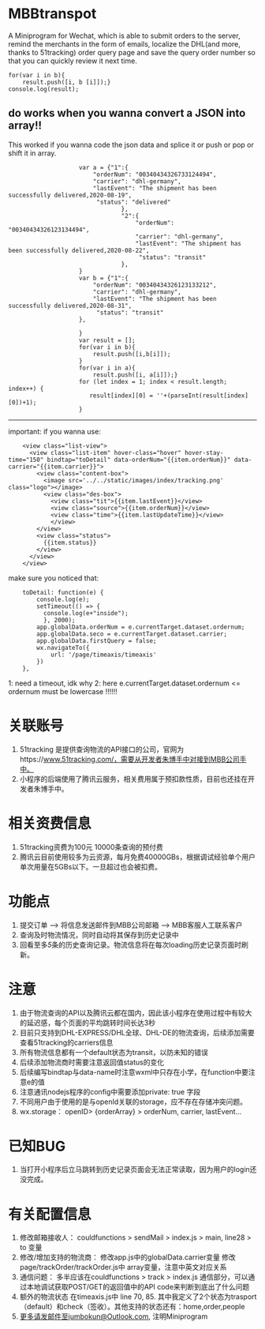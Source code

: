 # MBBtranspot

A Miniprogram for Wechat, which is able to submit orders to the server, remind the merchants in the form of emails, localize the DHL(and more, thanks to 51tracking) order query page and save the query order number so that you can quickly review it next time.

```
for(var i in b){
    result.push([i, b [i]]);}
console.log(result);
```
do works when you wanna convert a JSON into array!! 
---

This worked if you wanna code the json data and splice it or push or pop or shift it in array.

```
                    var a = {"1":{
                        "orderNum": "00340434326733124494",
                        "carrier": "dhl-germany",
                        "lastEvent": "The shipment has been successfully delivered,2020-08-19",
                         "status": "delivered"
                                },
                                "2":{
                                    "orderNum": "00340434326123134494",
                                    "carrier": "dhl-germany",
                                    "lastEvent": "The shipment has been successfully delivered,2020-08-22",
                                     "status": "transit"
                                },
                    }
                    var b = {"1":{
                        "orderNum": "00340434326123133212",
                        "carrier": "dhl-germany",
                        "lastEvent": "The shipment has been successfully delivered,2020-08-31",
                         "status": "transit"
                    },

                    }
                    var result = [];
                    for(var i in b){
                        result.push([i,b[i]]);
                    }
                    for(var i in a){
                        result.push([i, a[i]]);}
                    for (let index = 1; index < result.length; index++) {
                       result[index][0] = ''+(parseInt(result[index][0])+1);
                    }
```

---
important:
if you wanna use:
```
    <view class="list-view">
      <view class="list-item" hover-class="hover" hover-stay-time="150" bindtap="toDetail" data-orderNum="{{item.orderNum}}" data-carrier="{{item.carrier}}">
        <view class="content-box">
          <image src='../../static/images/index/tracking.png' class="logo"></image>
          <view class="des-box">
            <view class="tit">{{item.lastEvent}}</view>
            <view class="source">{{item.orderNum}}</view>
            <view class="time">{{item.lastUpdateTime}}</view>
            </view> 
        </view>
        <view class="status">
          {{item.status}}
        </view>
      </view>
    </view>
```
make sure you noticed that: 
```
    toDetail: function(e) {
        console.log(e);
        setTimeout(() => {
          console.log(e+"inside");
          }, 2000);
        app.globalData.orderNum = e.currentTarget.dataset.ordernum;
        app.globalData.seco = e.currentTarget.dataset.carrier;
        app.globalData.firstQuery = false;
        wx.navigateTo({
            url: '/page/timeaxis/timeaxis'
        })
    },
```
1: need a timeout, idk why
2: here e.currentTarget.dataset.ordernum <= ordernum must be lowercase !!!!!!


# 关联账号
1. 51tracking 是提供查询物流的API接口的公司，官网为https://www.51tracking.com/，需要从开发者朱博手中对接到MBB公司手中。
2. 小程序的后端使用了腾讯云服务，相关费用属于预扣款性质，目前也还挂在开发者朱博手中。

# 相关资费信息
1. 51tracking资费为100元 10000条查询的预付费
2. 腾讯云目前使用较多为云资源，每月免费40000GBs，根据调试经验单个用户单次用量在5GBs以下。一旦超过也会被扣费。

# 功能点
1. 提交订单 ——> 将信息发送邮件到MBB公司邮箱 ——> MBB客服人工联系客户
2. 查询及时物流情况，同时自动将其保存到历史记录中
3. 回看至多*5*条的历史查询记录。物流信息将在每次loading历史记录页面时刷新。

# 注意
1. 由于物流查询的API以及腾讯云都在国内，因此该小程序在使用过程中有较大的延迟感，每个页面的平均跳转时间长达3秒
2. 目前只支持到DHL-EXPRESS/DHL全球、DHL-DE的物流查询，后续添加需要查看51tracking的carriers信息
3. 所有物流信息都有一个default状态为transit，以防未知的错误
4. 后续添加物流商时需要注意返回值status的变化
5. 后续编写bindtap与data-name时注意wxml中只存在小学，在function中要注意e的值
6. 注意通讯nodejs程序的config中需要添加private: true 字段
7. 不同用户由于使用的是与openId关联的storage，应不存在存储冲突问题。
8. wx.storage： openID> {orderArray} > orderNum, carrier, lastEvent...

# 已知BUG
1. 当打开小程序后立马跳转到历史记录页面会无法正常读取，因为用户的login还没完成。

# 有关配置信息
1. 修改邮箱接收人：
couldfunctions > sendMail > index.js > main, line28 > to 变量
2. 修改/增加支持的物流商：
修改app.js中的globalData.carrier变量
修改page/trackOrder/trackOrder.js中 array变量，注意中英文对应关系
3. 通信问题：
多半应该在couldfunctions > track > index.js 通信部分，可以通过本地调试获取POST/GET的返回值中的API code来判断到底出了什么问题
4. 额外的物流状态
在timeaxis.js中 line 70, 85. 其中我定义了2个状态为trasport（default）和check（签收）。其他支持的状态还有：home,order,people
5. 更多请发邮件至jumbokun@Outlook.com, 注明Miniprogram

